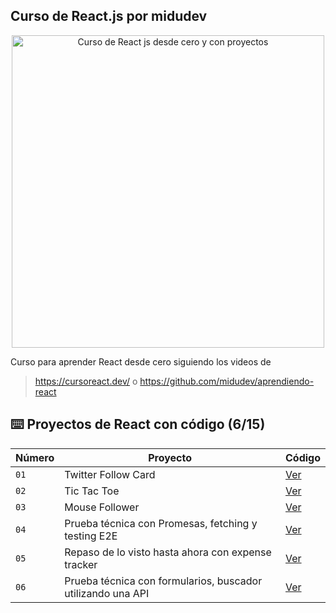 
## Curso de React.js por midudev

<div align="center">
<img alt="Curso de React js desde cero y con proyectos" src="https://user-images.githubusercontent.com/1561955/212888793-fd719e58-b0c2-4d03-9c55-38e3e79ebc17.png" width="500" />
</div>



Curso para aprender React desde cero siguiendo los videos de

> https://cursoreact.dev/ 
> o
>  https://github.com/midudev/aprendiendo-react




## ⌨️ Proyectos de React con código (6/15)

| Número | Proyecto | Código
| --- | --- | --- |
| `01` | Twitter Follow Card | [Ver](React/projects/01-twitter-follow-card/) |
| `02` | Tic Tac Toe | [Ver](React/projects/02-tic-tac-toe/) |
| `03` | Mouse Follower | [Ver](React/projects/03-cursor-follower) |
| `04` | Prueba técnica con Promesas, fetching y testing E2E | [Ver](React/projects/04-react-prueba-tecnica) |
| `05` | Repaso de lo visto hasta ahora con expense tracker | [Ver](React/projects/05-expense-tracker) |
| `06` | Prueba técnica con formularios, buscador utilizando una API | [Ver](React/projects/06-buscador-peliculas) |
<!--
| `06` | Creación de un ecommerce con carrito de compras | [Ver](projects/06-shopping-cart) | [Visitar](https://midu-react-06.surge.sh) |
| `07` | Creación de un React Router desde cero | [Ver](projects/07-midu-router) | [Visitar](https://midu-react-07.surge.sh) |
| `08` | Todo App con TypeScript y animaciones | [Ver](projects/08-todo-app-typescript) | [Visitar](https://midu-react-08.surge.sh) |
| `09` | Crear un Google Translate con ChatGPT y TypeScript | [Ver](projects/09-google-translate-clone/) | [Visitar](https://midu-react-09.surge.sh) |
| `10` | Crear un CRUD con Redux Toolkit y TypeScript | [Ver](projects/10-crud-redux/) | [Visitar](https://midu-react-10.surge.sh) |
| `11` | Prueba Técnica con TypeScript y React | [Ver](projects/11-typescript-prueba-tecnica/) | [Visitar](https://midu-react-11.surge.sh) |
| `11b` | Prueba Técnica con TypeScript y React con React Query | [Ver](projects/11b-typescript-prueba-tecnica-with-react-query/) | [Visitar](https://midu-react-11.surge.sh) |
| `12` | Sistema de comentarios con React Query | [Ver](projects/12-comments-react-query) | [Visitar](https://midu-react-12.surge.sh) |
| `13` | JavaScript Quiz con Zustand y TypeScript | [Ver](projects/13-javascript-quiz-con-zustand/) | [Visitar](https://midu-react-13.surge.sh) |
| `14` | Hacker News con TypeScript y SWR | [Ver](projects/14-hacker-news-prueba-tecnica) | [Visitar](https://midu-react-14.surge.sh) |-->


